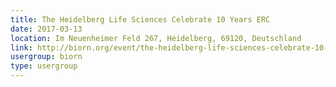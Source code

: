 ```yaml
---
title: The Heidelberg Life Sciences Celebrate 10 Years ERC
date: 2017-03-13
location: Im Neuenheimer Feld 267, Heidelberg, 69120, Deutschland
link: http://biorn.org/event/the-heidelberg-life-sciences-celebrate-10-years-erc/
usergroup: biorn
type: usergroup
---
```

